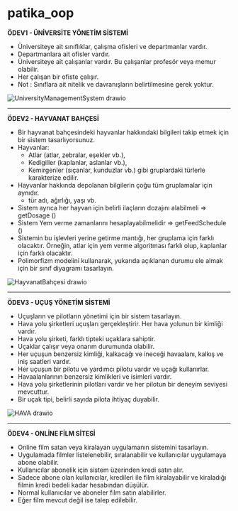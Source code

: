 # patika_oop
**ÖDEV1 - ÜNİVERSİTE YÖNETİM SİSTEMİ**
* Üniversiteye ait sınıflıklar, çalışma ofisleri ve departmanlar vardır.
* Departmanlara ait ofisler vardır.
* Üniversiteye ait çalışanlar vardır. Bu çalışanlar profesör veya memur olabilir.
* Her çalışan bir ofiste çalışır.
* Not : Sınıflara ait nitelik ve davranışların belirtilmesine gerek yoktur.

![UniversityManagementSystem drawio](https://user-images.githubusercontent.com/88900722/132870869-6c0cac9f-9619-4bed-844c-66f80cda6ff7.png)



**********

**ÖDEV2 - HAYVANAT BAHÇESİ**
* Bir hayvanat bahçesindeki hayvanlar hakkındaki bilgileri takip etmek için bir sistem tasarlıyorsunuz.
* Hayvanlar:
    * Atlar (atlar, zebralar, eşekler vb.),
    * Kedigiller (kaplanlar, aslanlar vb.),
    * Kemirgenler (sıçanlar, kunduzlar vb.) gibi gruplardaki türlerle karakterize edilir.
* Hayvanlar hakkında depolanan bilgilerin çoğu tüm gruplamalar için aynıdır.
    * tür adı, ağırlığı, yaşı vb.
* Sistem ayrıca her hayvan için belirli ilaçların dozajını alabilmeli => getDosage ()
* Sistem Yem verme zamanlarını hesaplayabilmelidir => getFeedSchedule ()
* Sistemin bu işlevleri yerine getirme mantığı, her gruplama için farklı olacaktır. Örneğin, atlar için yem verme algoritması farklı olup, kaplanlar için farklı olacaktır.
* Polimorfizm modelini kullanarak, yukarıda açıklanan durumu ele almak için bir sınıf diyagramı tasarlayın.

![HayvanatBahçesi drawio](https://user-images.githubusercontent.com/88900722/132881661-1cd4820b-ccda-4833-bb08-8d56774f28e7.png)



**********

**ÖDEV3 - UÇUŞ YÖNETİM SİSTEMİ**
* Uçuşların ve pilotların yönetimi için bir sistem tasarlayın.
* Hava yolu şirketleri uçuşları gerçekleştirir. Her hava yolunun bir kimliği vardır.
* Hava yolu şirketi, farklı tipteki uçaklara sahiptir.
* Uçaklar çalışır veya onarım durumunda olabilir.
* Her uçuşun benzersiz kimliği, kalkacağı ve ineceği havaalanı, kalkış ve iniş saatleri vardır.
* Her uçuşun bir pilotu ve yardımcı pilotu vardır ve uçağı kullanırlar.
* Havaalanlarının benzersiz kimlikleri ve isimleri vardır.
* Hava yolu şirketlerinin pilotları vardır ve her pilotun bir deneyim seviyesi mevcuttur.
* Bir uçak tipi, belirli sayıda pilota ihtiyaç duyabilir.

![HAVA drawio](https://user-images.githubusercontent.com/88900722/132890385-52cb17b9-d5ef-4cae-a553-43b64e3bd33b.png)



**********

**ÖDEV4 - ONLİNE FİLM SİTESİ**
* Online film satan veya kiralayan uygulamanın sistemini tasarlayın.
* Uygulamada filmler listelenebilir, sıralanabilir ve kullanıcılar uygulamaya abone olabilir.
* Kullanıcılar abonelik için sistem üzerinden kredi satın alır.
* Sadece abone olan kullanıcılar, kredileri ile film kiralayabilir ve kiraladığı filmin kredi bedeli kadar hesabından düşülür.
* Normal kullanıcılar ve aboneler film satın alabilirler.
* Eğer film mevcut değil ise talep edilebilir.

